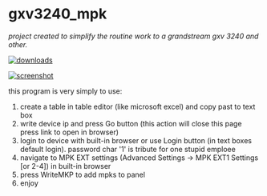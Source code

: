 # gxv3240_mpk
*project created to simplify the routine work to a grandstream gxv 3240 and other.*

[![downloads](https://img.shields.io/github/downloads/riv-gh/gxv3240_mpk/19.06.05.0/total?style=social)](https://github.com/riv-gh/gxv3240_mpk/releases/tag/19.06.05.0)

[![screenshot](https://user-images.githubusercontent.com/6282389/58808757-4d473380-8623-11e9-8ed8-907052335b31.png)](#)

this program is very simply to use:
1. create a table in table editor (like microsoft excel) and copy past to text box
2. write device ip and press Go button (this action will close this page press link to open in browser)
3. login to device with built-in browser or use Login button (in text boxes default login). password char '1' is tribute for one stupid emploee
4. navigate to MPK EXT settings (Advanced Settings → MPK EXT1 Settings [or 2-4]) in built-in browser
5. press WriteMKP to add mpks to panel
6. enjoy
